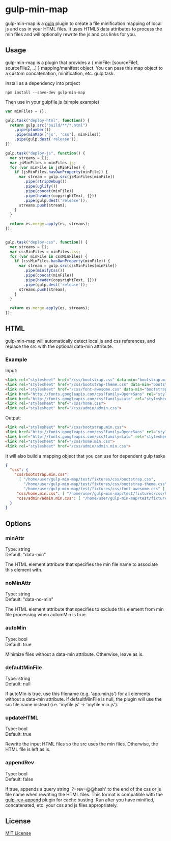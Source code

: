 # gulp-min-map

gulp-min-map is a [gulp](https://github.com/wearefractal/gulp) plugin to create a file minification mapping of local js and css in your HTML files.  It uses HTML5 data attributes to process the min files and will optionally rewrite the js and css links for you.

## Usage

gulp-min-map is a plugin that provides a { minFile: [sourceFile1, sourceFile2, ..] } mapping/manifest object.  You can pass this map object to a custom concatenation, minification, etc. gulp task.

Install as a dependency into project

```shell
npm install --save-dev gulp-min-map
```

Then use in your gulpfile.js (simple example)

```javascript
var minFiles = {};

gulp.task("deploy-html", function() {
  return gulp.src("build/**/*.html")
    .pipe(plumber())
    .pipe(minMap(['js', 'css'], minFiles))
    .pipe(gulp.dest('release'));
});

gulp.task("deploy-js", function() {
  var streams = [];
  var jsMinFiles = minFiles.js;
  for (var minFile in jsMinFiles) {
    if (jsMinFiles.hasOwnProperty(minFile)) {
      var stream = gulp.src(jsMinFiles[minFile])
        .pipe(stripDebug())
        .pipe(uglify())
        .pipe(concat(minFile))
        .pipe(header(copyrightText, {}))
        .pipe(gulp.dest('release'));
      streams.push(stream);
    }
  }

  return es.merge.apply(es, streams);
});


gulp.task("deploy-css", function() {
  var streams = [];
  var cssMinFiles = minFiles.css;
  for (var minFile in cssMinFiles) {
    if (cssMinFiles.hasOwnProperty(minFile)) {
      var stream = gulp.src(cssMinFiles[minFile])
        .pipe(minifyCss())
        .pipe(concat(minFile))
        .pipe(header(copyrightText, {}))
        .pipe(gulp.dest('release'));
      streams.push(stream);
    }
  }

  return es.merge.apply(es, streams);
});
```

## HTML

gulp-min-map will automatically detect local js and css references, and replace the src with the optional data-min attribute.

### Example

Input:

```html
<link rel="stylesheet" href="/css/bootstrap.css" data-min="bootstrap.min.css">
<link rel="stylesheet" href="/css/bootstrap-theme.css" data-min="bootstrap.min.css">
<link rel="stylesheet" href="/css/font-awesome.css" data-min="bootstrap.min.css">
<link href="http://fonts.googleapis.com/css?family=Open+Sans" rel="stylesheet" type="text/css">
<link href="http://fonts.googleapis.com/css?family=Lato" rel="stylesheet" type="text/css">
<link rel="stylesheet" href="/css/home.css">
<link rel="stylesheet" href="/css/admin/admin.css">
```

Output:

```html
<link rel="stylesheet" href="/css/bootstrap.min.css">
<link href="http://fonts.googleapis.com/css?family=Open+Sans" rel="stylesheet" type="text/css">
<link href="http://fonts.googleapis.com/css?family=Lato" rel="stylesheet" type="text/css">
<link rel="stylesheet" href="/css/home.min.css">
<link rel="stylesheet" href="/css/admin/admin.min.css">
```

It will also build a mapping object that you can use for dependent gulp tasks

```json
{
  "css": {
    "css/bootstrap.min.css":
      [ "/home/user/gulp-min-map/test/fixtures/css/bootstrap.css",
        "/home/user/gulp-min-map/test/fixtures/css/bootstrap-theme.css",
        "/home/user/gulp-min-map/test/fixtures/css/font-awesome.css" ],
     "css/home.min.css": [ "/home/user/gulp-min-map/test/fixtures/css/home.css" ],
     "css/admin/admin.min.css": [ "/home/user/gulp-min-map/test/fixtures/css/admin/admin.css" ]
  }
}
```

## Options

### minAttr
Type: string<br/>
Default: "data-min"

The HTML element attribute that specifies the min file name to associate this element with.

### noMinAttr
Type: string<br/>
Default: "data-no-min"

The HTML element attribute that specifies to exclude this element from min file processing when automMin is true.

### autoMin
Type: bool<br/>
Default: true

Minimize files without a data-min attribute.  Otherwise, leave as is.

### defaultMinFile
Type: string<br/>
Default: null

If autoMin is true, use this filename (e.g. 'app.min.js') for all elements without a data-min attribute.  If defaultMinFile is null, the plugin will use the src file name instead (i.e. 'myfile.js' -> 'myfile.min.js').

### updateHTML
Type: bool<br/>
Default: true

Rewrite the input HTML files so the src uses the min files.  Otherwise, the HTML file is left as is.

### appendRev
Type: bool<br/>
Default: false

If true, appends a query string '?=rev=@@hash' to the end of the css or js file name when rewriting the HTML files.  This format is compatible with the [gulp-rev-append](https://github.com/bustardcelly/gulp-rev-append) plugin for cache busting.  Run after you have minified, concatenated, etc. your css and js files appropriately.

## License

[MIT License](http://en.wikipedia.org/wiki/MIT_License)